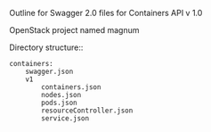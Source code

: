 Outline for Swagger 2.0 files for Containers API v 1.0

OpenStack project named magnum

Directory structure::

    containers:
        swagger.json
        v1
            containers.json
            nodes.json
            pods.json
            resourceController.json
            service.json

